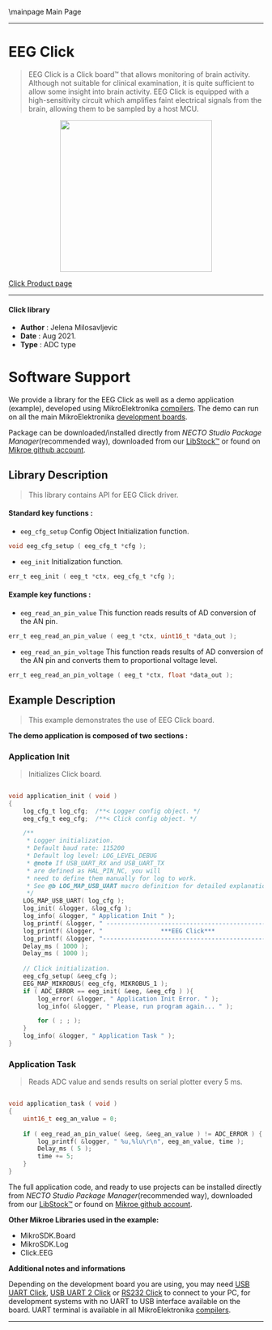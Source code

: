 \mainpage Main Page

---
# EEG Click

> EEG Click is a Click board™ that allows monitoring of brain activity. Although not suitable for clinical examination, it is quite sufficient to allow some insight into brain activity. EEG Click is equipped with a high-sensitivity circuit which amplifies faint electrical signals from the brain, allowing them to be sampled by a host MCU.

<p align="center">
  <img src="https://download.mikroe.com/images/click_for_ide/eeg_click.png" height=300px>
</p>

[Click Product page](https://www.mikroe.com/eeg-click)

---


#### Click library

- **Author**        : Jelena Milosavljevic
- **Date**          : Aug 2021.
- **Type**          : ADC type


# Software Support

We provide a library for the EEG Click
as well as a demo application (example), developed using MikroElektronika
[compilers](https://www.mikroe.com/necto-studio).
The demo can run on all the main MikroElektronika [development boards](https://www.mikroe.com/development-boards).

Package can be downloaded/installed directly from *NECTO Studio Package Manager*(recommended way), downloaded from our [LibStock&trade;](https://libstock.mikroe.com) or found on [Mikroe github account](https://github.com/MikroElektronika/mikrosdk_click_v2/tree/master/clicks).

## Library Description

> This library contains API for EEG Click driver.

#### Standard key functions :

- `eeg_cfg_setup` Config Object Initialization function.
```c
void eeg_cfg_setup ( eeg_cfg_t *cfg );
```

- `eeg_init` Initialization function.
```c
err_t eeg_init ( eeg_t *ctx, eeg_cfg_t *cfg );
```

#### Example key functions :

- `eeg_read_an_pin_value` This function reads results of AD conversion of the AN pin.
```c
err_t eeg_read_an_pin_value ( eeg_t *ctx, uint16_t *data_out );
```

- `eeg_read_an_pin_voltage` This function reads results of AD conversion of the AN pin and converts them to proportional voltage level.
```c
err_t eeg_read_an_pin_voltage ( eeg_t *ctx, float *data_out );
```

## Example Description

> This example demonstrates the use of EEG Click board.

**The demo application is composed of two sections :**

### Application Init

> Initializes Click board.

```c

void application_init ( void )
{
    log_cfg_t log_cfg;  /**< Logger config object. */
    eeg_cfg_t eeg_cfg;  /**< Click config object. */

    /** 
     * Logger initialization.
     * Default baud rate: 115200
     * Default log level: LOG_LEVEL_DEBUG
     * @note If USB_UART_RX and USB_UART_TX 
     * are defined as HAL_PIN_NC, you will 
     * need to define them manually for log to work. 
     * See @b LOG_MAP_USB_UART macro definition for detailed explanation.
     */
    LOG_MAP_USB_UART( log_cfg );
    log_init( &logger, &log_cfg );
    log_info( &logger, " Application Init " );
    log_printf( &logger, " ----------------------------------------------\r\n" );
    log_printf( &logger, "                ***EEG Click***               \r\n" );
    log_printf( &logger, "----------------------------------------------\r\n" );
    Delay_ms ( 1000 );
    Delay_ms ( 1000 );
    
    // Click initialization.
    eeg_cfg_setup( &eeg_cfg );
    EEG_MAP_MIKROBUS( eeg_cfg, MIKROBUS_1 );
    if ( ADC_ERROR == eeg_init( &eeg, &eeg_cfg ) ){
        log_error( &logger, " Application Init Error. " );
        log_info( &logger, " Please, run program again... " );

        for ( ; ; );
    }
    log_info( &logger, " Application Task " );
}

```

### Application Task

> Reads ADC value and sends results on serial plotter every 5 ms.

```c

void application_task ( void ) 
{
    uint16_t eeg_an_value = 0;
        
    if ( eeg_read_an_pin_value( &eeg, &eeg_an_value ) != ADC_ERROR ) {
        log_printf( &logger, " %u,%lu\r\n", eeg_an_value, time );
        Delay_ms ( 5 );
        time += 5;
    }
}

```

The full application code, and ready to use projects can be installed directly from *NECTO Studio Package Manager*(recommended way), downloaded from our [LibStock&trade;](https://libstock.mikroe.com) or found on [Mikroe github account](https://github.com/MikroElektronika/mikrosdk_click_v2/tree/master/clicks).

**Other Mikroe Libraries used in the example:**

- MikroSDK.Board
- MikroSDK.Log
- Click.EEG

**Additional notes and informations**

Depending on the development board you are using, you may need
[USB UART Click](https://www.mikroe.com/usb-uart-click),
[USB UART 2 Click](https://www.mikroe.com/usb-uart-2-click) or
[RS232 Click](https://www.mikroe.com/rs232-click) to connect to your PC, for
development systems with no UART to USB interface available on the board. UART
terminal is available in all MikroElektronika
[compilers](https://shop.mikroe.com/compilers).

---
